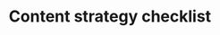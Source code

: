 ---
title: "Content strategy checklist"
description: A checklist of seven steps to create a solid content marketing strategy. 
category:
- Content strategy
link: 'https://contentstrategychecklist.com'
site: Content Strategy Checklist
type: Resource
resource-type: _resource-types/checklists.md
---